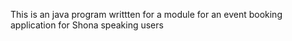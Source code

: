 This is an java program writtten for a module for an event booking application for Shona speaking users
